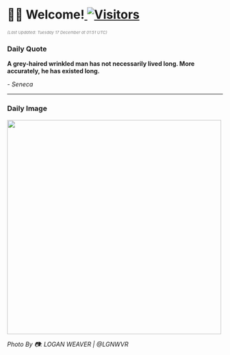 <h1>👋🏽 Welcome!<a href="https://github.com/OmitNomis/"> <img src="https://visitor-badge.laobi.icu/badge?page_id=OmitNomis" alt="Visitors"></a></h1>

<i><p style="font-size: 0.6rem; color:gray">(Last Updated: Tuesday 17 December at 01:51 UTC)</p></i>

<h3> Daily Quote </h3>
<b><p>A grey-haired wrinkled man has not necessarily lived long. More accurately, he has existed long.</p></b>
<i><caption style="font-size: 0.8rem; color:gray;">- Seneca</caption></i>


<hr>

<h3>Daily Image</h3>
<a href="https://images.unsplash.com/photo-1733077151689-5aa813706c08?crop=entropy&cs=srgb&fm=jpg&ixid=M3w2MjM3MzF8MHwxfHJhbmRvbXx8fHx8fHx8fDE3MzQ0MDAyNjl8&ixlib=rb-4.0.3&q=85" target="_blank"><img style="height:500px;" src=https://images.unsplash.com/photo-1733077151689-5aa813706c08?crop=entropy&cs=srgb&fm=jpg&ixid=M3w2MjM3MzF8MHwxfHJhbmRvbXx8fHx8fHx8fDE3MzQ0MDAyNjl8&ixlib=rb-4.0.3&q=85"/></a>

<i><caption style="font-size: 0.8rem; color:gray;"> Photo By 📷: LOGAN WEAVER | @LGNWVR</caption></i>
